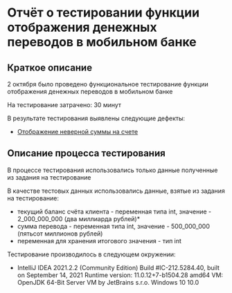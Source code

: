 # Отчёт о тестировании функции отображения денежных переводов в мобильном банке

## Краткое описание

2 октября было проведено функциональное тестирование функции отображения денежных переводов в мобильном банке

На тестирование затрачено: 30 минут

В результате тестирования выявлены следующие дефекты:
* [Отображение неверной суммы на счете](https://github.com/BirrTaty/Java-1.1/issues/1)

## Описание процесса тестирования

В процессе тестирования использовались только данные полученные из задания на тестирование

В качестве тестовых данных использовались данные, взятые из задания на тестирование:
* текущий баланс счёта клиента - переменная типа int, значение - 2_000_000_000 (два миллиарда рублей)*
* сумма перевода - переменная типа int, значение - 500_000_000 (пятьсот миллионов рублей)
* переменная для хранения итогового значения - тип int

Тестирование производилось в следующем окружении:
* IntelliJ IDEA 2021.2.2 (Community Edition)
Build #IC-212.5284.40, built on September 14, 2021
Runtime version: 11.0.12+7-b1504.28 amd64
VM: OpenJDK 64-Bit Server VM by JetBrains s.r.o.
Windows 10 10.0